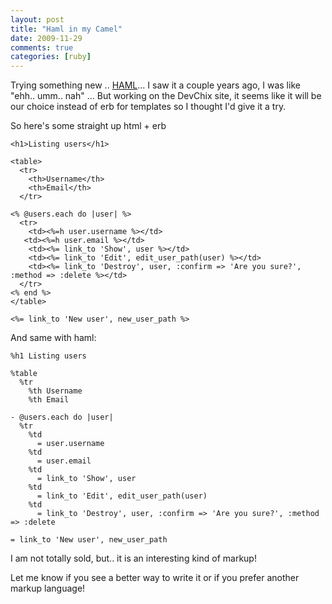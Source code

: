 ```yaml
---
layout: post
title: "Haml in my Camel"
date: 2009-11-29
comments: true
categories: [ruby]
---
```


Trying something new .. <a href="http://haml-lang.com/">HAML</a>... I saw it a couple years ago, I was like "ehh.. umm.. nah" ... But working on the DevChix site, it seems like it will be our choice instead of erb for templates so I thought I'd give it a try. 

So here's some straight up html + erb
```
<h1>Listing users</h1>
 
<table>
  <tr>
    <th>Username</th>
    <th>Email</th>
  </tr>
 
<% @users.each do |user| %>
  <tr>
    <td><%=h user.username %></td>
   <td><%=h user.email %></td>
    <td><%= link_to 'Show', user %></td>
    <td><%= link_to 'Edit', edit_user_path(user) %></td>
    <td><%= link_to 'Destroy', user, :confirm => 'Are you sure?', :method => :delete %></td>
  </tr>
<% end %>
</table>
 
<%= link_to 'New user', new_user_path %>
```

And same with haml:
```
%h1 Listing users

%table
  %tr
    %th Username
    %th Email

- @users.each do |user|
  %tr
    %td
      = user.username
    %td
      = user.email
    %td 
      = link_to 'Show', user
    %td
      = link_to 'Edit', edit_user_path(user)
    %td
      = link_to 'Destroy', user, :confirm => 'Are you sure?', :method => :delete

= link_to 'New user', new_user_path
```

I am not totally sold, but.. it is an interesting kind of markup!

Let me know if you see a better way to write it or if you prefer another markup language!
